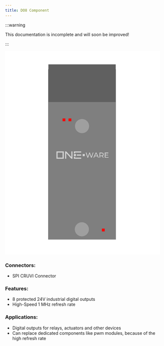 ```yaml
---
title: DO8 Component
---
```


:::warning

This documentation is incomplete and will soon be improved!

:::

![DO8 Component](img/Component_DO8.png)

### Connectors:
-	SPI CRUVI Connector

### Features: 
-	8 protected 24V industrial digital outputs
-	High-Speed 1 MHz refresh rate 

### Applications: 
-	Digital outputs for relays, actuators and other devices
-	Can replace dedicated components like pwm modules, because of the high refresh rate

